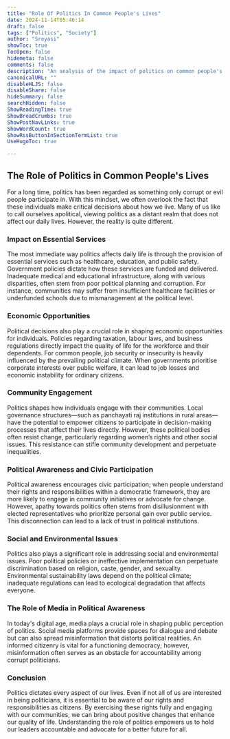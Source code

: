 ```yaml
---
title: "Role Of Politics In Common People's Lives"
date: 2024-11-14T05:46:14
draft: false
tags: ["Politics", "Society"]
author: "Sreyasi"
showToc: true
TocOpen: false
hidemeta: false
comments: false
description: "An analysis of the impact of politics on common people's lives."
canonicalURL: ""
disableHLJS: false
disableShare: false
hideSummary: false
searchHidden: false
ShowReadingTime: true
ShowBreadCrumbs: true
ShowPostNavLinks: true
ShowWordCount: true
ShowRssButtonInSectionTermList: true
UseHugoToc: true

---
```


## The Role of Politics in Common People's Lives

For a long time, politics has been regarded as something only corrupt or evil people participate in. With this mindset, we often overlook the fact that these individuals make critical decisions about how we live. Many of us like to call ourselves apolitical, viewing politics as a distant realm that does not affect our daily lives. However, the reality is quite different.

### Impact on Essential Services

The most immediate way politics affects daily life is through the provision of essential services such as healthcare, education, and public safety. Government policies dictate how these services are funded and delivered. Inadequate medical and educational infrastructure, along with various disparities, often stem from poor political planning and corruption. For instance, communities may suffer from insufficient healthcare facilities or underfunded schools due to mismanagement at the political level.

### Economic Opportunities

Political decisions also play a crucial role in shaping economic opportunities for individuals. Policies regarding taxation, labour laws, and business regulations directly impact the quality of life for the workforce and their dependents. For common people, job security or insecurity is heavily influenced by the prevailing political climate. When governments prioritise corporate interests over public welfare, it can lead to job losses and economic instability for ordinary citizens.

### Community Engagement

Politics shapes how individuals engage with their communities. Local governance structures—such as panchayati raj institutions in rural areas—have the potential to empower citizens to participate in decision-making processes that affect their lives directly. However, these political bodies often resist change, particularly regarding women’s rights and other social issues. This resistance can stifle community development and perpetuate inequalities.

### Political Awareness and Civic Participation

Political awareness encourages civic participation; when people understand their rights and responsibilities within a democratic framework, they are more likely to engage in community initiatives or advocate for change. However, apathy towards politics often stems from disillusionment with elected representatives who prioritize personal gain over public service. This disconnection can lead to a lack of trust in political institutions.

### Social and Environmental Issues

Politics also plays a significant role in addressing social and environmental issues. Poor political policies or ineffective implementation can perpetuate discrimination based on religion, caste, gender, and sexuality. Environmental sustainability laws depend on the political climate; inadequate regulations can lead to ecological degradation that affects everyone.

### The Role of Media in Political Awareness

In today's digital age, media plays a crucial role in shaping public perception of politics. Social media platforms provide spaces for dialogue and debate but can also spread misinformation that distorts political realities. An informed citizenry is vital for a functioning democracy; however, misinformation often serves as an obstacle for accountability among corrupt politicians.

### Conclusion

Politics dictates every aspect of our lives. Even if not all of us are interested in being politicians, it is essential to be aware of our rights and responsibilities as citizens. By exercising these rights fully and engaging with our communities, we can bring about positive changes that enhance our quality of life. Understanding the role of politics empowers us to hold our leaders accountable and advocate for a better future for all.
